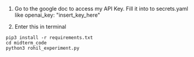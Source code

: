 1) Go to the google doc to access my API Key. Fill it into to secrets.yaml like
openai_key: "insert_key_here"

2) Enter this in terminal

```
pip3 install -r requirements.txt
cd midterm_code
python3 rohil_experiment.py
```
